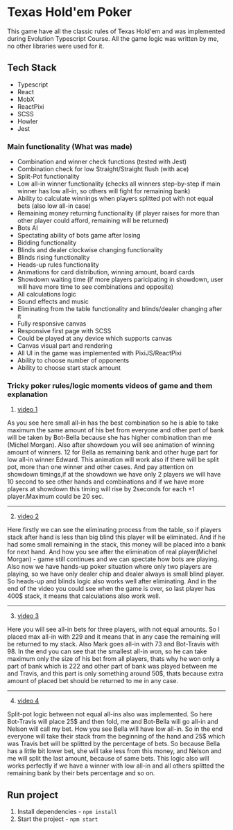# Texas Hold'em Poker

This game have all the classic rules of Texas Hold'em and was implemented during Evolution Typescript Course.
All the game logic was written by me, no other libraries were used for it.

## Tech Stack

- Typescript
- React
- MobX
- ReactPixi
- SCSS
- Howler
- Jest

### Main functionality (What was made)

- Combination and winner check functions (tested with Jest)
- Combination check for low Straight/Straight flush (with ace)
- Split-Pot functionality
- Low all-in winner functionality (checks all winners step-by-step if main winner has low all-in, so others will fight for remaining bank)
- Ability to calculate winnings when players splitted pot with not equal bets (also low all-in case)
- Remaining money returning functionality (if player raises for more than other player could afford, remaining will be returned)
- Bots AI
- Spectating ability of bots game after losing
- Bidding functionality
- Blinds and dealer clockwise changing functionality
- Blinds rising functionality
- Heads-up rules functionality
- Animations for card distribution, winning amount, board cards
- Showdown waiting time (if more players paricipating in showdown, user will have more time to see combinations and opposite)
- All calculations logic
- Sound effects and music
- Eliminating from the table functionality and blinds/dealer changing after it
- Fully responsive canvas
- Responsive first page with SCSS
- Could be played at any device which supports canvas
- Canvas visual part and rendering
- All UI in the game was implemented with PixiJS/ReactPixi
- Ability to choose number of opponents
- Ability to choose start stack amount


### Tricky poker rules/logic moments videos of game and them explanation
1. [video 1](https://www.youtube.com/watch?v=wUrnj26QieU)

As you see here small all-in has the best combination so he is able to take maximum the same amount of his bet from everyone and other part of bank will be
taken by Bot-Bella because she has higher combination than me (Michel Morgan). Also after showdown you will see animation of winning amount of winners. 12 for
Bella as remaining bank and other huge part for low all-in winner Edward. This animation will work also if there will be split pot, more than one winner and other cases. 
And pay attention on showdown timings,if at the showdown we have only 2 players we will have 10 second to see other hands and combinations and if we have more players at showdown 
this timing will rise by 2seconds for each +1 player.Maximum could be 20 sec.
____________________________________________________________
2. [video 2](https://www.youtube.com/watch?v=fpri1qP_Gpc)

Here firstly we can see the eliminating process from the table, so if players stack after hand is less than big blind
this player will be eliminated. And if he had some small remaining in the stack, this money will be placed into a bank for next hand.
And how you see after the elimination of real player(Michel Morgan) - game still continues and we can spectate how bots are playing.
Also now we have hands-up poker situation where only two players are playing, so we have only dealer chip and dealer always is small blind player.
So heads-up and blinds logic also works well after eliminating. And in the end of the video you could see when the game is over, so last player has 400$ stack, it means that
calculations also work well.
____________________________________________________________
3. [video 3](https://www.youtube.com/watch?v=WbaGTc0qwQs)

Here you will see all-in bets for three players, with not equal amounts. So I placed max all-in with 229 and it means that in any case the remaining will be returned to my stack.
Also Mark goes all-in with 73 and Bot-Travis with 98. In the end you can see that the smallest all-in won, so he can take maximum only the size of his bet from all players, thats why he won
only a part of bank which is 222 and other part of bank was played between me and Travis, and this part is only something around 50$, 
thats because extra amount of placed bet should be returned to me in any case.
_________________________________________________________
4. [video 4](https://www.youtube.com/watch?v=HOghjdmsnjk)

Split-pot logic between not equal all-ins also was implemented.
So here Bot-Travis will place 25$ and then fold, me and Bot-Bella will go all-in and Nelson will call my bet. How you see Bella will have low all-in. So in the end everyone will take their 
stack from the beginning of the hand and 25$ which was Travis bet will be splitted by the percentage of bets. So because Bella has a little bit lower bet, she will take less from this money,
and Nelson and me will split the last amount, because of same bets. 
This logic also will works perfectly if we have a winner with low all-in and all others splitted the remaining bank by their bets percentage and so on.


## Run project
1. Install dependencies - `npm install`
2. Start the project - `npm start`


